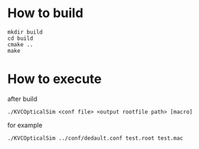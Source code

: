# How to build

```
mkdir build
cd build
cmake ..
make
```
# How to execute

after build
```
./KVCOpticalSim <conf file> <output rootfile path> [macro]
```

for example
```
./KVCOpticalSim ../conf/dedault.conf test.root test.mac
```
